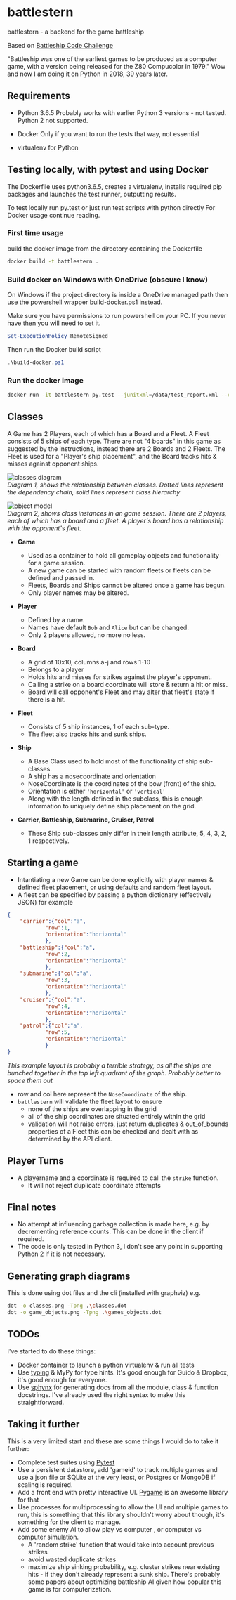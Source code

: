 # battlestern
battlestern - a backend for the game battleship

Based on [Battleship Code Challenge](https://github.com/ambiata/interview/blob/master/battleship.md)

"Battleship was one of the earliest games to be produced as a computer game, with a version being released for the Z80 Compucolor in 1979." Wow and now I am doing it on Python in 2018, 39 years later. 

## Requirements
* Python 3.6.5
Probably works with earlier Python 3 versions - not tested.
Python 2 not supported.

* Docker 
Only if you want to run the tests that way, not essential

* virtualenv for Python


## Testing locally, with pytest and using Docker
The Dockerfile uses python3.6.5, creates a virtualenv, installs required pip packages
and launches the test runner, outputting results.

To test locally run py.test or just run test scripts with python directly
For Docker usage continue reading.


### First time usage

 build the docker image from the directory containing the Dockerfile
```bash
docker build -t battlestern .
```


### Build docker on Windows with OneDrive (obscure I know)
On Windows if the project directory is inside a OneDrive managed path then use the powershell wrapper build-docker.ps1 instead.

Make sure you have permissions to run powershell on your PC. If you never have then you will need to set it.
```powershell
Set-ExecutionPolicy RemoteSigned
```

Then run the Docker build script

```powershell
.\build-docker.ps1
```

### Run the docker image
```bash
docker run -it battlestern py.test --junitxml=/data/test_report.xml --cov-report xml:/data/coverage.xml
```


## Classes
A Game has 2 Players, each of which has a Board and a Fleet. A Fleet consists of 5 ships of each type. There are not "4 boards" in this game as suggested by the instructions, instead there are 2 Boards and 2 Fleets. The Fleet is used for a "Player's ship placement", and the Board tracks hits & misses against opponent ships.

![classes diagram](classes.png)  
_Diagram 1, shows the relationship between classes. Dotted lines represent the dependency chain, solid lines represent class hierarchy_

![object model](game_objects.png)  
_Diagram 2, shows class instances in an game session. There are 2 players, each of which has a board and a fleet. A player's board has a relationship with the opponent's fleet._ 

* __Game__ 
   - Used as a container to hold all gameplay objects and functionality for a game session.
   - A new game can be started with random fleets or fleets can be defined and passed in.
   - Fleets, Boards and Ships cannot be altered once a game has begun.
   - Only player names may be altered.
* __Player__ 
   - Defined by a name.
   - Names have default `Bob` and `Alice` but can be changed.
   - Only 2 players allowed, no more no less.
* __Board__
   - A grid of 10x10, columns a-j and rows 1-10
   - Belongs to a player
   - Holds hits and misses for strikes against the player's opponent.
   - Calling a strike on a board coordinate will store & return a hit or miss.
   - Board will call opponent's Fleet and may alter that fleet's state if there is a hit.
* __Fleet__
   - Consists of 5 ship instances, 1 of each sub-type.
   - The fleet also tracks hits and sunk ships.
* __Ship__
   - A Base Class used to hold most of the functionality of ship sub-classes.
   - A ship has a nosecoordinate and orientation
   - NoseCoordinate is the coordinates of the bow (front) of the ship.
   - Orientation is either `'horizontal'` or `'vertical'`
   - Along with the length defined in the subclass, this is enough information to uniquely define ship placement on the grid.

* __Carrier, Battleship, Submarine, Cruiser, Patrol__
   - These Ship sub-classes only differ in their length attribute, 
   5, 4, 3, 2, 1 respectively.

## Starting a game
* Intantiating a new Game can be done explicitly with player names & defined fleet placement, or using defaults and random fleet layout.
* A fleet can be specified by passing a python dictionary (effectively JSON) for example
```json
{
    "carrier":{"col":"a",
            "row":1,
            "orientation":"horizontal"
            },
    "battleship":{"col":"a",
            "row":2,
            "orientation":"horizontal"
            },
    "submarine":{"col":"a",
            "row":3,
            "orientation":"horizontal"
            },
    "cruiser":{"col":"a",
            "row":4,
            "orientation":"horizontal"
            },
    "patrol":{"col":"a",
            "row":5,
            "orientation":"horizontal"
            }
}
```
_This example layout is probably a terrible strategy, as all the ships are bunched together in the top left quadrant of the graph. Probably better to space them out_ 

* row and col here represent the `NoseCoordinate` of the ship. 
* `battlestern` will validate the fleet layout to ensure 
   - none of the ships are overlapping in the grid
   - all of the ship coordinates are situated entirely within the grid
   - validation will not raise errors, just return duplicates & out_of_bounds properties of a Fleet
   this can be checked and dealt with as determined by the API client.

## Player Turns

* A playername and a coordinate is required to call the `strike` function.
   - It will not reject duplicate coordinate attempts



## Final notes
* No attempt at influencing garbage collection is made here, e.g. by decrementing reference counts. This can be done in the client if required.
* The code is only tested in Python 3, I don't see any point in supporting Python 2 if it is not necessary.


## Generating graph diagrams 
This is done using dot files and the cli (installed with graphviz)
e.g.
```bash
dot -o classes.png -Tpng .\classes.dot
dot -o game_objects.png -Tpng .\games_objects.dot
```

## TODOs
I've started to do these things:

* Docker container to launch a python virtualenv & run all tests
* Use [typing](https://docs.python.org/3/library/typing.html) & MyPy for type hints. It's good enough for Guido & Dropbox, it's good enough for everyone.
* Use [sphynx](http://www.sphinx-doc.org) for generating docs from all the module, class & function docstrings. I've already used the right syntax to make this straightforward.

## Taking it further
This is a very limited start and these are some things I would do to take it further:

* Complete test suites using [Pytest](https://docs.pytest.org/en/latest/)
* Use a persistent datastore, add 'gameid' to track multiple games and use a json file or SQLite at the very least, or Postgres or MongoDB if scaling is required.
* Add a front end with pretty interactive UI. [Pygame](https://www.pygame.org) is an awesome library for that
* Use processes for multiprocessing to allow the UI and multiple games to run, this is something that this library shouldn't worry about though, it's something for the client to manage.
* Add some enemy AI to allow play vs computer , or computer vs computer simulation. 
   - A 'random strike' function that would take into account previous strikes
   - avoid wasted duplicate strikes
   - maximize ship sinking probability, e.g. cluster strikes near existing hits - if they don't already represent a sunk ship. There's probably some papers about optimizing battleship AI given how popular this game is for computerization.
